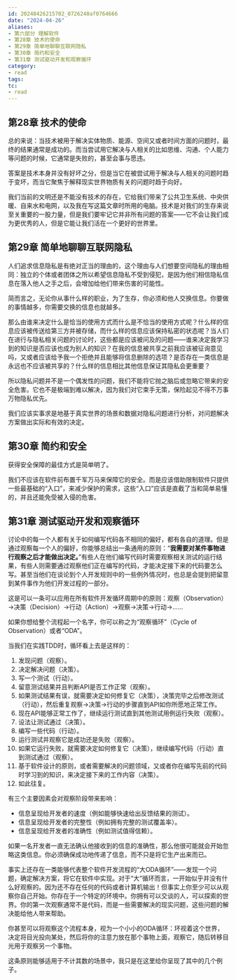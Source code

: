 ```yaml
---
id: 20240426215702_0726240af0764666
date: "2024-04-26"
aliases:
- 第六部分 理解软件
- 第28章 技术的使命
- 第29章 简单地聊聊互联网隐私
- 第30章 简约和安全
- 第31章 测试驱动开发和观察循环
category:
- read
tags: 
tc:
- read
---
```


## 第28章 技术的使命

总的来说：当技术被用于解决实体物质、能源、空间又或者时间方面的问题时，最终的结果通常是成功的。而当尝试用它解决与人相关的比如思维、沟通、个人能力等问题的时候，它通常是失败的，甚至会事与愿违。

答案是技术本身并没有好坏之分，但是当它在被尝试用于解决与人相关的问题时趋于变坏，而当它聚焦于解释现实世界物质有关的问题时趋于向好。

我们当前的文明还是不能没有技术的存在，它给我们带来了公共卫生系统、中央供暖、自来水和电网，以及我在写这篇文章时所用的电脑。技术是对我们的生存来说至关重要的一股力量，但是我们要牢记它并非所有问题的答案——它不会让我们成为更优秀的人，但是它能让我们活在一个更好的世界里。

## 第29章 简单地聊聊互联网隐私

人们追求信息隐私是有绝对正当的理由的，这个理由与人们想要空间隐私的理由相同：独立的个体或者团体之所以希望信息隐私不受到侵犯，是因为他们相信隐私信息在落入他人之手之后，会增加给他们带来伤害的可能性。

简而言之，无论你从事什么样的职业，为了生存，你必须和他人交换信息。你要做的事情越多，你需要交换的信息也就越多。

那么由谁来决定什么是恰当的使用方式而什么是不恰当的使用方式呢？什么样的信息应该被传送给第三方并被存储，而什么样的信息应该保持私密的状态呢？当人们在进行与隐私相关问题的讨论时，这些都是应该被问及的问题——谁来决定我学习到的知识是否应该也成为别人的知识？在我的信息被共享之前我应该被征询意见吗，又或者应该给予我一个拒绝并且能够将信息删除的选项？是否存在一类信息是永远也不应该被共享的？什么样的信息相比其他信息保证其隐私会更重要？

所以隐私问题并不是一个偶发性的问题，我们不能将它抛之脑后或忽略它带来的安全危害。它也不是极端到难以解决，因为我们对它束手无策，保险起见不得不万事万物隐私优先。

我们应该实事求是地基于真实世界的场景和数据对隐私问题进行分析，对问题解决方案做出实际和有效的决定。

## 第30章 简约和安全

获得安全保障的最佳方式是简单明了。

我们不应该在软件前布置千军万马来保障它的安全。而是应该借助限制软件只提供一些最基础的“入口”，来减少保护的需求，这些“入口”应该是直截了当和简单易懂的，并且还能免受被入侵的危害。

## 第31章 测试驱动开发和观察循环

讨论中的每一个人都有关于如何编写代码各不相同的偏好，都有各自的道理。但是通过观察每一个人的偏好，你能够总结出一条通用的原则：“**我需要对某件事物进行观察之后才能做出决定。**”有些人在他们编写代码时需要观察相关测试的运行结果，有些人则需要通过观察他们正在编写的代码，才能决定接下来的代码要怎么写。甚至当他们在谈论到个人开发规则中的一些例外情况时，也总是会提到把留意到某件事作为他们开发过程的一部分。

这是可以一条可以应用在所有软件开发循环周期中的原则：观察（Observation）→决策（Decision）→行动（Action）→观察→决策→行动→……

如果你想给整个流程起一个名字，你可以称之为“观察循环”（Cycle of Observation）或者“ODA”。


当我们在实践TDD时，循环看上去是这样的：

1. 发现问题（观察）。
2. 决定解决问题（决策）。
3. 写一个测试（行动）。
4. 留意测试结果并且判断API是否工作正常（观察）。
5. 如果测试结果有误，就需要决定如何修复它（决策），决策完毕之后修改测试（行动），然后重复观察→决策→行动的步骤直到API如你所愿地正常工作。
6. 现在API能够正常工作了，继续运行测试直到其他测试用例运行失败（观察）。
7. 设法让测试通过（决策）。
8. 编写一些代码（行动）。
9. 运行测试并观察它是成功还是失败（观察）。
10. 如果它运行失败，就需要决定如何修复它（决策），继续编写代码（行动）直到测试通过（观察）。
11. 基于软件设计的原则，或者需要解决的问题领域，又或者你在编写先前的代码时学习到的知识，来决定接下来的工作内容（决策）。
12. 如此往复。

有三个主要因素会对观察阶段带来影响：

- 信息呈现给开发者的速度（例如能够快速给出反馈结果的测试）。
- 信息呈现给开发者的完整性（例如拥有完整的测试覆盖率）。
- 信息呈现给开发者的准确性（例如测试值得信赖）。

如果一名开发者一直无法确认他接收到的信息的准确性，那么他很可能就会开始忽略这类信息。你必须确保成功地传递了信息，而不只是将它生产出来而已。

事实上还存在一类能够代表整个软件开发流程的“大ODA循环”——发现一个问题，确定解决方案，将它在软件中实现。对于“大”循环而言，一开始似乎并没有什么好观察的。因为还不存在任何的代码或者计算机输出！但事实上你至少可以从观察你自己开始。你存在于一个特定的环境中。你拥有可以交谈的人，可以探索的世界。你的第一次观察通常不是代码，而是一些需要解决的现实问题，这些问题的解决能给他人带来帮助。

你甚至可以将观察这个流程本身，视为一个小小的ODA循环：环视着这个世界，决定将目光投向某处，然后将你的注意力放在那个事物上面，观察它，随后转移目光用于观察另一个事物。

这条原则能够适用于不计其数的场景中，我只是在这里给你呈现了其中的几个例子。
